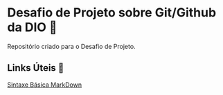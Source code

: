 # Desafio de Projeto sobre Git/Github da DIO 🎯

Repositório criado para o Desafio de Projeto.


## Links Úteis 🔗

[Sintaxe Básica MarkDown](https://www.markdownguide.org/basic-syntax/)
